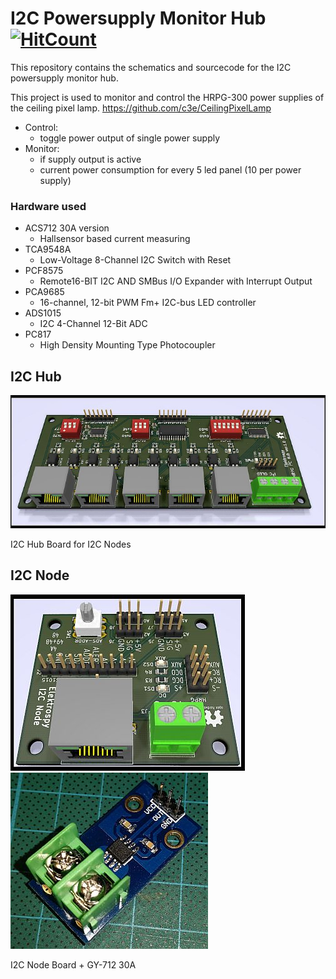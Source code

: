 # I2C Powersupply Monitor Hub [![HitCount](http://hits.dwyl.com/Elektrospy/PowerSupplyMonitor.svg)](http://hits.dwyl.com/Elektrospy/PowerSupplyMonitor)

This repository contains the schematics and sourcecode for the I2C powersupply monitor hub.

This project is used to monitor and control the HRPG-300 power supplies of the ceiling pixel lamp.
https://github.com/c3e/CeilingPixelLamp

* Control:
	* toggle power output of single power supply
* Monitor:
	* if supply output is active
	* current power consumption for every 5 led panel (10 per power supply)

### Hardware used
* ACS712 30A version
	* Hallsensor based current measuring
* TCA9548A
	* Low-Voltage 8-Channel I2C Switch with Reset
* PCF8575 
	* Remote16-BIT I2C AND SMBus I/O Expander with Interrupt Output
* PCA9685
	* 16-channel, 12-bit PWM Fm+ I2C-bus LED controller
* ADS1015
	* I2C 4-Channel 12-Bit ADC
* PC817
	* High Density Mounting Type Photocoupler

## I2C Hub
![I2C Hub Render](./PowerSupplyMonitorHub/Render/i2c_hub_3d_render.jpg)

I2C Hub Board for I2C Nodes

## I2C Node
![I2C Node Render](./PowerSupplyMonitorNode/Render/i2c_node_3d_render.jpg)
![I2C Node Render](./PowerSupplyMonitorNode/Render/gy-712-30a.jpg)

I2C Node Board + GY-712 30A
